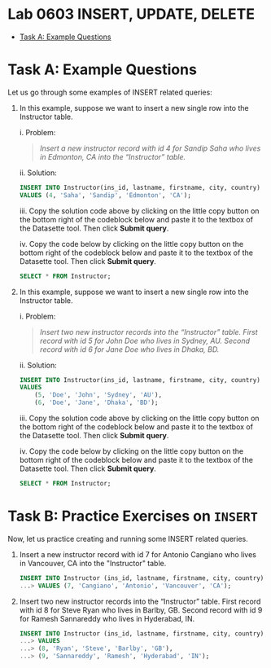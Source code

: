 Lab 0603 INSERT, UPDATE, DELETE
===============================

<!-- TOC tocDepth:1..3 chapterDepth:2..6 -->

- [Task A: Example Questions](#task-a-example-questions)

<!-- /TOC -->

# Task A: Example Questions
Let us go through some examples of INSERT related queries:

1. In this example, suppose we want to insert a new single row into the Instructor table.

    i. Problem:
    >*Insert a new instructor record with id 4 for Sandip Saha who lives in Edmonton, CA into the “Instructor” table.*

    ii. Solution:
    ```SQL
    INSERT INTO Instructor(ins_id, lastname, firstname, city, country)
    VALUES (4, 'Saha', 'Sandip', 'Edmonton', 'CA');
    ```

    iii. Copy the solution code above by clicking on the little copy button on the bottom right of the codeblock below and paste it to the textbox of the Datasette tool. Then click **Submit query**.

    iv. Copy the code below by clicking on the little copy button on the bottom right of the codeblock below and paste it to the textbox of the Datasette tool. Then click **Submit query**.
    ```SQL
    SELECT * FROM Instructor;
    ```
1. In this example, suppose we want to insert a new single row into the Instructor table.

    i. Problem:
    >*Insert two new instructor records into the “Instructor” table. First record with id 5 for John Doe who lives in Sydney, AU. Second record with id 6 for Jane Doe who lives in Dhaka, BD.*

    ii. Solution:
    ```SQL
    INSERT INTO Instructor(ins_id, lastname, firstname, city, country)
    VALUES
        (5, 'Doe', 'John', 'Sydney', 'AU'),
        (6, 'Doe', 'Jane', 'Dhaka', 'BD');
    ```

    iii. Copy the solution code above by clicking on the little copy button on the bottom right of the codeblock below and paste it to the textbox of the Datasette tool. Then click **Submit query**.

    iv. Copy the code below by clicking on the little copy button on the bottom right of the codeblock below and paste it to the textbox of the Datasette tool. Then click **Submit query**.
    ```SQL
    SELECT * FROM Instructor;
    ```

# Task B: Practice Exercises on `INSERT`
Now, let us practice creating and running some INSERT related queries.

1. Insert a new instructor record with id 7 for Antonio Cangiano who lives in Vancouver, CA into the "Instructor" table.
    ```SQL
    INSERT INTO Instructor (ins_id, lastname, firstname, city, country)
    ...> VALUES (7, 'Cangiano', 'Antonio', 'Vancouver', 'CA');
    ```
1. Insert two new instructor records into the “Instructor” table. First record with id 8 for Steve Ryan who lives in Barlby, GB. Second record with id 9 for Ramesh Sannareddy who lives in Hyderabad, IN.
    ```SQL
    INSERT INTO Instructor (ins_id, lastname, firstname, city, country)
   ...> VALUES
   ...> (8, 'Ryan', 'Steve', 'Barlby', 'GB'),
   ...> (9, 'Sannareddy', 'Ramesh', 'Hyderabad', 'IN');
    ```